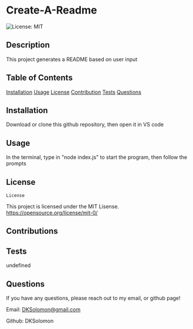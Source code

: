 
  # Create-A-Readme

  
  ![License: MIT](https://img.shields.io/badge/License-MIT-blue.svg)

  ## Description
  This project generates a README based on user input 

  ## Table of Contents
  [Installation](#installation)
  [Usage](#usage)
  [License](#licence)
  [Contribution](#contribution)
  [Tests](#tests)
  [Questions](#questions)

  ## Installation
  Download or clone this github repository, then open it in VS code
  
  ## Usage
  In the terminal, type in "node index.js" to start the program, then follow the prompts

  ## License 
  
    License
  This project is licensed under the MIT Lisense. https://opensource.org/license/mit-0/

  ## Contributions 
  

  ## Tests
  undefined

  ## Questions
  If you have any questions, please reach out to my email, or github page!

  Email: DKSolomon@gmail.com
  
  Github: DKSolomon


